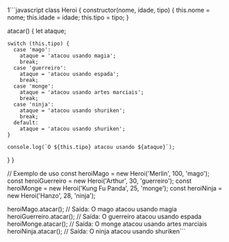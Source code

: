 1```javascript
class Heroi {
  constructor(nome, idade, tipo) {
    this.nome = nome;
    this.idade = idade;
    this.tipo = tipo;
  }

  atacar() {
    let ataque;

    switch (this.tipo) {
      case 'mago':
        ataque = 'atacou usando magia';
        break;
      case 'guerreiro':
        ataque = 'atacou usando espada';
        break;
      case 'monge':
        ataque = 'atacou usando artes marciais';
        break;
      case 'ninja':
        ataque = 'atacou usando shuriken';
        break;
      default:
        ataque = 'atacou usando shuriken';
    }

    console.log(`O ${this.tipo} atacou usando ${ataque}`);
  }
}

// Exemplo de uso
const heroiMago = new Heroi('Merlin', 100, 'mago');
const heroiGuerreiro = new Heroi('Arthur', 30, 'guerreiro');
const heroiMonge = new Heroi('Kung Fu Panda', 25, 'monge');
const heroiNinja = new Heroi('Hanzo', 28, 'ninja');

heroiMago.atacar();       // Saída: O mago atacou usando magia
heroiGuerreiro.atacar();  // Saída: O guerreiro atacou usando espada
heroiMonge.atacar();      // Saída: O monge atacou usando artes marciais
heroiNinja.atacar();      // Saída: O ninja atacou usando shuriken```